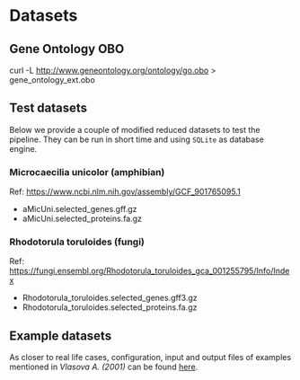 # Datasets

## Gene Ontology OBO
curl -L http://www.geneontology.org/ontology/go.obo > gene_ontology_ext.obo

## Test datasets

Below we provide a couple of modified reduced datasets to test the pipeline. They can be run in short time and using ```SQLite``` as database engine.

### Microcaecilia unicolor (amphibian)

Ref: https://www.ncbi.nlm.nih.gov/assembly/GCF_901765095.1

* aMicUni.selected_genes.gff.gz
* aMicUni.selected_proteins.fa.gz

### Rhodotorula toruloides (fungi)

Ref: https://fungi.ensembl.org/Rhodotorula_toruloides_gca_001255795/Info/Index

* Rhodotorula_toruloides.selected_genes.gff3.gz
* Rhodotorula_toruloides.selected_proteins.fa.gz

## Example datasets

As closer to real life cases, configuration, input and output files of examples mentioned in *Vlasova A. (2001)* can be found [here](https://biocore.crg.eu/papers/FA-nf-2021/).

